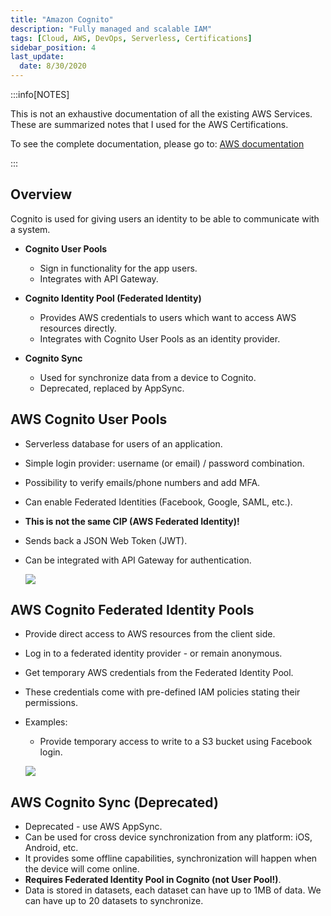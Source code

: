 ```yaml
---
title: "Amazon Cognito"
description: "Fully managed and scalable IAM"
tags: [Cloud, AWS, DevOps, Serverless, Certifications]
sidebar_position: 4
last_update:
  date: 8/30/2020
---
```




:::info[NOTES]

This is not an exhaustive documentation of all the existing AWS Services. These are summarized notes that I used for the AWS Certifications.

To see the complete documentation, please go to: [AWS documentation](https://docs.aws.amazon.com/)

:::



## Overview

Cognito is used for giving users an identity to be able to communicate with a system.

- **Cognito User Pools**

    - Sign in functionality for the app users.
    - Integrates with API Gateway.

- **Cognito Identity Pool (Federated Identity)**

    - Provides AWS credentials to users which want to access AWS resources directly.
    - Integrates with Cognito User Pools as an identity provider.

- **Cognito Sync**

    - Used for synchronize data from a device to Cognito.
    - Deprecated, replaced by AppSync.

## AWS Cognito User Pools

- Serverless database for users of an application.
- Simple login provider: username (or email) / password combination.
- Possibility to verify emails/phone numbers and add MFA.
- Can enable Federated Identities (Facebook, Google, SAML, etc.). 
- **This is not the same CIP (AWS Federated Identity)!**
- Sends back a JSON Web Token (JWT).
- Can be integrated with API Gateway for authentication.

    ![](/img/docs/aws-cognito-userpools.png)



## AWS Cognito Federated Identity Pools

- Provide direct access to AWS resources from the client side.
- Log in to a federated identity provider - or remain anonymous.
- Get temporary AWS credentials from the Federated Identity Pool.
- These credentials come with pre-defined IAM policies stating their permissions.
- Examples:
    - Provide temporary access to write to a S3 bucket using Facebook login.

    ![](/img/docs/aws-cognito-identitypool.png)
    

## AWS Cognito Sync (Deprecated)

- Deprecated - use AWS AppSync.
- Can be used for cross device synchronization from any platform: iOS, Android, etc.
- It provides some offline capabilities, synchronization will happen when the device will come online.
- **Requires Federated Identity Pool in Cognito (not User Pool!)**.
- Data is stored in datasets, each dataset can have up to 1MB of data. We can have up to 20 datasets to synchronize.


 
